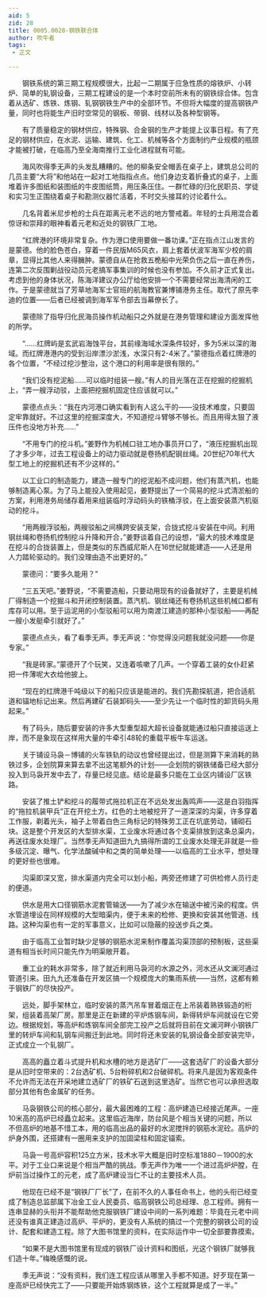 ```yaml
---
aid: 5
zid: 28
title: 0005.0028-钢铁联合体
author: 吹牛者
tags: 
 - 正文

---
```




　　钢铁系统的第三期工程规模很大，比起一二期属于应急性质的熔铁炉、小转炉、简单的轧钢设备，三期工程建设的是一个本时空前所未有的钢铁综合体。包含着从选矿、炼铁、炼钢、轧钢钢铁生产中的全部环节。不但将大幅度的提高钢铁产量，同时也将能生产旧时空常见的钢板、带钢、线材以及各种型钢等。

　　有了质量稳定的钢材供应，特殊钢、合金钢的生产才能提上议事日程。有了充足的钢材供应，在水泥、运输、建筑、化工、机械等各个方面制约产业规模的瓶颈才能被打破，在临高乃至全海南推行工业化进程就有可能。

　　海风吹得季无声的头发乱糟糟的。他的柳条安全帽丢在桌子上，建筑总公司的几员主要“大将”和他站在一起对工地指指点点。他们身边支着折叠式的桌子，上面堆着许多图纸和装图纸的牛皮图纸筒，用压条压住。一群忙碌的归化民职员、学徒和实习生正围绕着桌子和勘测仪器忙活着，不时交头接耳的讨论着什么。

　　几名背着米尼步枪的士兵在距离元老不远的地方警戒着。年轻的士兵用混合着惊讶和崇拜的眼神看着元老和近处的钢铁厂工地。

　　“红牌港的环境非常复杂。作为港口使用要做一番功课。”正在指点江山发言的是蒙德。他的脸色苍白，穿着一件民版M65风衣，肩上套着伏波军海军少校的肩章，显得比其他人来得臃肿。蒙德自从在抢救五桅船中光荣负伤之后一直在养伤，连第二次反围剿战役动员元老搞军事集训的时候也没有参加。不久前才正式复出。考虑到他的身体状况，陈海洋建议办公厅给他安排一个不需要经常出海清闲的工作。于是蒙德就当了芳草地海军士官班的航海教官兼博铺港务主任。取代了原先李迪的位置——后者已经被调到海军军令部去当幕僚长了。

　　蒙德除了指导归化民海员操作机动船只之外就是在港务管理和建设方面发挥他的所学。

　　“……红牌屿是玄武岩海蚀平台，其前缘海域水深条件较好，多为5米以深的海域。而红牌港港内的受到沿岸漂沙淤浅，水深只有2-4米了。”蒙德指点着红牌港的各个位置，“不经过挖沙整治，这个港口的利用率是很有限的。”

　　“我们没有挖泥船……可以临时组装一艘。”有人的目光落在正在挖掘的挖掘机上，“弄一艘浮动驳，上面把挖掘机固定住应该就可以。”

　　蒙德点点头：“我在内河港口确实看到有人这么干的——没技术难度，只要固定牢靠就好。不过这里的挖掘深度大，不知道挖斗臂够不够长。而且用得太狠了液压件也没地方补充……”

　　“不用专门的挖斗机。”姜野作为机械口驻工地办事员开口了，“液压挖掘机出现了才多少年，过去工程设备上的动力驱动就是卷扬机配钢丝绳。20世纪70年代大型工地上的挖掘机还有不少这样的。”

　　以工业口的制造能力，建造一艘专门的挖泥船不成问题，他们有蒸汽机，也能够制造离心泵。为了马上能投入使用起见，姜野提出了一个简易的挖斗式清淤船的方案，利用港务局储存着用来组装临时浮动码头的铁桶浮驳，在上面安装蒸汽机驱动的挖斗。

　　“用两艘浮驳船，两艘驳船之间横跨安装支架，合拢式挖斗安装在中间。利用钢丝绳和卷扬机控制挖斗升降和开合，”姜野谈着自己的设想，“最大的技术难度是在挖斗的合拢装置上，但是类似的东西威尼斯人在16世纪就能建造——人还是用人力踏轮驱动的。我们没理由造不出更好的。”

　　蒙德问：“要多久能用？”

　　“三五天吧。”姜野说，“不需要造船，只要动用现有的设备就好了，主要是机械厂得制造一个挖掘斗和开闭控制装置。蒸汽机、钢丝绳还有卷扬机这些机械口都有库存可以用。至于运泥用的小型驳船可以用为南渡江建造的那种小型驳船——再配一艘小发艇牵引就好了。”

　　蒙德点点头，看了看季无声。季无声说：“你觉得没问题我就没问题——你是专家。”

　　“我是砖家。”蒙德开了个玩笑，又连着咳嗽了几声。一个穿着工装的女仆赶紧把一件薄呢大衣给他披上。

　　“现在的红牌港千吨级以下的船只应该是能进的。我们先勘探航道，把合适航道和锚地标记出来。然后再建矿石装卸码头——至少先让一个临时性的卸货码头用起来。”

　　有了码头，随后要安装的许多大型重型超大超长设备就能通过船只直接运送上岸，而不是象现在这样用大量的牛牵引48轮的重载平板牛车运送。

　　关于铺设马袅－博铺的火车铁轨的动议也曾经提出过，但是测算下来消耗的熟铁过多，企划院算来算去拿不出这笔额外的计划——企划院的钢铁储备已经大部分投入到马袅开发中去了，存量已经见底。结论是最多只能在工业区内铺设厂区铁路。

　　安装了推土铲和挖斗的履带式拖拉机正在不远处发出轰鸣声——这是白羽指挥的“拖拉机装甲兵”正在开挖土方。红色的土地被挖开了一道深深的沟渠，许多穿着工作服，剃着光头，袖子上带着白色三角标记的特殊劳工正在坑底劳动，铺砌石块。这是整个开发区的大型排水渠，工业废水将通过各个支渠排放到这条总渠内，再送往废水处理厂。当然季无声知道田九九搞得所谓的工业废水处理无非就是一些多级沉淀、曝气、化学法酸碱中和之类的简单处理——以临高的工业水平，想处理的更好些也很难。

　　沟渠即深又宽，排水渠道内完全可以划小船，两旁还修建了可供检修人员行走的便道。

　　供水是用大口径钢筋水泥套管输送——为了减少水在输送中被污染的程度。供水管道埋设在同样规模的大型暗渠内，便于未来的检修、更换和安装其他管道、线路。这种沟渠也有一定的军事意义，比如可以隐蔽的投送步兵之类。

　　由于临高工业暂时缺少足够的钢筋水泥来制作覆盖沟渠顶部的预制板，这些渠道有相当长时间只能先作为明渠敞开着。

　　重工业的耗水非常多，除了就近利用马袅河的水源之外，河水还从文澜河通过管道引来。田九九还准备在开发区搞一个规模庞大的集雨系统——当然，这都有赖于钢铁厂的尽快投产。

　　远处，脚手架林立，临时安装的蒸汽吊车冒着烟正在上吊装着熟铁锻造的桁架，组装着高架厂房。那里是正在新建的平炉炼钢车间，新得转炉车间就设在它旁边。根据规划，等高炉和炼钢车间全部完工投产之后就将目前在文澜河畔小钢铁厂里的转炉车间和轧钢车间搬迁到此地。同时将还未安装的轧钢设备全部安装完毕，正式成立一个轧钢厂。

　　高高的矗立着斗式提升机和水槽的地方是选矿厂——这套选矿厂的设备大部分是从旧时空带来的：2台选矿机、5台粉碎机和2台破碎机。将来凡是因为客观条件不允许而无法在开采地建立选矿厂的铁矿石送到这里选矿。当然它也可以承担选取部分其他有色金属矿的任务。

　　马袅钢铁公司的核心部分，最大最困难的工程：高炉建造已经接近尾声。一座10米高的高炉已经矗立起来。这里临近海岸，防台风是个相当关键的问题，所以不但高炉的地基不惜工本，用的临高出品的最好的水泥搅拌的钢筋水泥砼。高炉的炉身外围，还搭建有一圈用来支护的加固梁柱和固定锚索。

　　马袅一号高炉容积125立方米，技术水平大概是旧时空标准1880－1900的水平。对于工业口来说是个相当严酷的挑战。季无声作为唯一一个进过高炉炉膛，在炉前当过操作工的元老，成了高炉建设当仁不让的主要技术人员。

　　他现在已经不是“钢铁厂厂长”了，在前不久的人事任命书上，他的头衔已经变成了制造总监部属下冶金工业人民委员、临高钢铁公司总经理、总工程师。拥有一连串显赫的头衔并不能帮助他克服钢铁厂建设中间的一系列难题：毕竟在元老中间还没有谁真正建造过高炉、平炉的，更没有人系统的搞过一个完整的钢铁公司的设计、配套和建造工程。除了大图书馆里的资料，在实际运作中一切全部要靠摸索。

　　“如果不是大图书馆里有现成的钢铁厂设计资料和图纸，光这个钢铁厂就够我们造十年。”梅晚感慨的说。

　　季无声说：“没有资料，我们连工程应该从哪里入手都不知道。好歹现在第一座高炉已经快完工了——只要能开始炼钢炼铁，这个工程就算是成了一半。”


